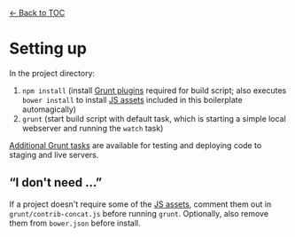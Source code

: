 [← Back to TOC](TOC.md)

# Setting up

In the project directory:

1. `npm install` (install [Grunt plugins](grunt-plugins.md) required for build script; also executes `bower install` to install [JS assets](javascript.md) included in this boilerplate automagically)
2. `grunt` (start build script with default task, which is starting a simple local webserver and running the `watch` task)

[Additional Grunt tasks](additional-tasks.md) are available for testing and deploying code to staging and live servers.

## “I don't need …”

If a project doesn't require some of the [JS assets](javascript.md), comment them out in `grunt/contrib-concat.js` before running `grunt`. Optionally, also remove them from `bower.json` before install.
